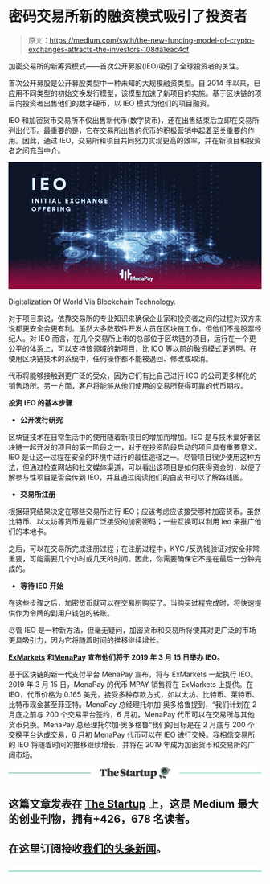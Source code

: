 # 密码交易所新的融资模式吸引了投资者

> 原文：<https://medium.com/swlh/the-new-funding-model-of-crypto-exchanges-attracts-the-investors-108da1eac4cf>

加密交易所的新筹资模式——首次公开募股(IEO)吸引了全球投资者的关注。

首次公开募股是公开募股类型中一种未知的大规模融资类型。自 2014 年以来，已应用不同类型的初始交换发行模型，该模型加速了新项目的实施。基于区块链的项目向投资者出售他们的数字硬币，以 IEO 模式为他们的项目融资。

IEO 和加密货币交易所不仅出售新代币(数字货币)，还在出售结束后立即在交易所列出代币。最重要的是，它在交易所出售的代币的积极营销中起着至关重要的作用。因此，通过 IEO，交易所和项目共同努力实现更高的效率，并在新项目和投资者之间充当中介。

![](img/c099674097371ab08b5102744a7070be.png)

Digitalization Of World Via Blockchain Technology.

对于项目来说，依靠交易所的专业知识来确保企业家和投资者之间的过程对双方来说都更安全会更有利。虽然大多数软件开发人员在区块链工作，但他们不是股票经纪人。对 IEO 而言，在几个交易所上市的总部位于区块链的项目，运行在一个更公平的体系上，可以支持该领域的新项目，比 ICO 等以前的融资模式更透明。在使用区块链技术的系统中，任何操作都不能被退回、修改或取消。

代币将能够接触到更广泛的受众，因为它们有比自己进行 ICO 的公司更多样化的销售场所。另一方面，客户将能够从他们使用的交易所获得可靠的代币期权。

**投资 IEO 的基本步骤**

*   **公开发行研究**

区块链技术在日常生活中的使用随着新项目的增加而增加。IEO 是与技术爱好者区块链一起开发的项目的第一阶段之一，对于在投资阶段启动的项目具有重要意义。IEO 是让这一过程在安全的环境中进行的最佳途径之一。尽管项目很少使用这种方法，但通过检查网站和社交媒体渠道，可以看出该项目是如何获得资金的，以便了解参与性项目是否会传到 IEO，并且通过阅读他们的白皮书可以了解路线图。

*   **交易所注册**

根据研究结果决定在哪些交易所进行 IEO；应该考虑应该接受哪种加密货币。虽然比特币、以太坊等货币是最广泛接受的加密密码；一些互换可以利用 ieo 来推广他们的本地卡。

之后，可以在交易所完成注册过程；在注册过程中，KYC /反洗钱验证对安全非常重要，可能需要几个小时或几天的时间。因此，你需要确保它不是在最后一分钟完成的。

*   **等待 IEO 开始**

在这些步骤之后，加密货币就可以在交易所购买了。当购买过程完成时，将快速提供作为令牌的到用户钱包的转账。

尽管 IEO 是一种新方法，但毫无疑问，加密货币和交易所将使其对更广泛的市场更具吸引力，因为它将随着时间的推移继续增长。

[**ExMarkets**](https://exmarkets.com/trade/eth-btc) **和**[**MenaPa**](https://www.menapay.io/)**y 宣布他们将于 2019 年 3 月 15 日举办 IEO。**

基于区块链的新一代支付平台 MenaPay 宣布，将与 ExMarkets 一起执行 IEO。2019 年 3 月 15 日，MenaPay 的代币 MPAY 销售将在 ExMarkets 上提供。在 IEO，代币价格为 0.165 美元，接受多种存款方式，如以太坊、比特币、莱特币、比特币现金甚至菲亚特。MenaPay 总经理托尔加·奥多格鲁提到，“我们计划在 2 月底之前与 200 个交易平台签约，6 月初，MenaPay 代币可以在交易所与其他货币兑换。MenaPay 总经理托尔加·奥多格鲁“我们的目标是在 2 月底与 200 个交换平台达成交易，6 月初 MenaPay 代币可以在 IEO 进行交换。我相信交易所的 IEO 将随着时间的推移继续增长，并将在 2019 年成为加密货币和交易所的广阔市场。

[![](img/308a8d84fb9b2fab43d66c117fcc4bb4.png)](https://medium.com/swlh)

## 这篇文章发表在 [The Startup](https://medium.com/swlh) 上，这是 Medium 最大的创业刊物，拥有+426，678 名读者。

## 在这里订阅接收[我们的头条新闻](https://growthsupply.com/the-startup-newsletter/)。

[![](img/b0164736ea17a63403e660de5dedf91a.png)](https://medium.com/swlh)